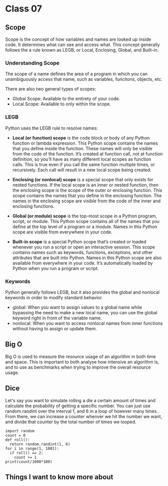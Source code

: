 # Class 07

## Scope

Scope is the concept of how variables and names are looked up inside code. It determines what can see and access what. This concept generally follows the a rule known as LEGB, or Local, Enclosing, Global, and Built-in.

### Understanding Scope

The scope of a name defines the area of a program in which you can unambiguously access that name, such as variables, funcitons, objects, etc.

There are also two general types of scopes:

- Global Scope: Available to the entirety of your code.
- Local Scope: Available to only within the scope.

### LEGB

Python uses the LEGB rule to resolve names:

- **Local (or function) scope** is the code block or body of any Python function or lambda expression. This Python scope contains the names that you define inside the function. These names will only be visible from the code of the function. It’s created at function call, not at function definition, so you’ll have as many different local scopes as function calls. This is true even if you call the same function multiple times, or recursively. Each call will result in a new local scope being created.

- **Enclosing (or nonlocal) scope** is a special scope that only exists for nested functions. If the local scope is an inner or nested function, then the enclosing scope is the scope of the outer or enclosing function. This scope contains the names that you define in the enclosing function. The names in the enclosing scope are visible from the code of the inner and enclosing functions.

- **Global (or module) scope** is the top-most scope in a Python program, script, or module. This Python scope contains all of the names that you define at the top level of a program or a module. Names in this Python scope are visible from everywhere in your code.

- **Built-in scope** is a special Python scope that’s created or loaded whenever you run a script or open an interactive session. This scope contains names such as keywords, functions, exceptions, and other attributes that are built into Python. Names in this Python scope are also available from everywhere in your code. It’s automatically loaded by Python when you run a program or script.

### Keywords

Python generally follows LEGB, but it also provides the global and nonlocal keywords in order to modify standard behavior.

- global: When you want to assign values to a global name while bypassing the need to make a new local name, you can use the global keyword right in front of the variable name.
- nonlocal: When you want to access nonlocal names from inner functions without having to assign or update them. 

## Big O

Big O is used to measure the resource usage of an algorithm in both time and space. This is important to both analyse how intensive an algorithm is, and to use as benchmarks when trying to improve the overall resource usage.

## Dice

Let's say you want to simulate rolling a die a certain amount of times and calculate the probability of getting a specific number. You can just use random.randint over the interval 1, and 6 in a loop of however many times. From there, we can increase a counter whenver we hit the number we want, and divide that counter by the total number of times we looped.

```
import random
count = 0
def roll():
  return random.randint(1, 6)
for i in range(1, 1001):
  if roll() == 2:
    count += 1
print(count/1000*100)  
```

## Things I want to know more about
